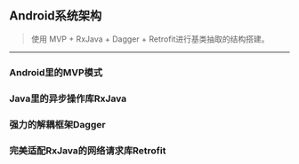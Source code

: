 ## Android系统架构
> 使用 MVP + RxJava + Dagger + Retrofit进行基类抽取的结构搭建。
---

### Android里的MVP模式


### Java里的异步操作库RxJava


### 强力的解耦框架Dagger


### 完美适配RxJava的网络请求库Retrofit